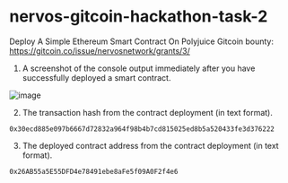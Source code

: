 # nervos-gitcoin-hackathon-task-2

Deploy A Simple Ethereum Smart Contract On Polyjuice Gitcoin bounty: https://gitcoin.co/issue/nervosnetwork/grants/3/

1. A screenshot of the console output immediately after you have successfully deployed a smart contract.

![image](./image/smart-contract.jpg)

2. The transaction hash from the contract deployment (in text format).

`0x30ecd885e097b6667d72832a964f98b4b7cd815025ed8b5a520433fe3d376222`

3. The deployed contract address from the contract deployment (in text format).

`0x26AB55a5E55DFD4e78491ebe8aFe5f09A0F2f4e6`
